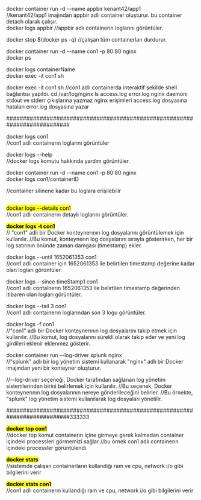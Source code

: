 docker container run -d --name appbir kenant42/app1<br>
//kenant42/app1 imajından appbir adlı container oluşturur. bu container detach olarak çalışır.<br>
docker logs appbir
//appbir adlı containerın loglarını görüntüler.

docker stop $(docker ps -q)
//çalışan tüm containerları durdurur.

docker container run -d --name con1 -p 80:80 nginx
</br>
docker ps

docker logs containerName
</br>
docker exec -it con1 sh
</br>


docker exec -it con1 sh
//con1 adlı containerda interaktif şekilde shell bağlantısı yapıldı.
cd /var/log/nginx
ls
access.log error.log
nginx daemonı stdout ve stderr çıkışlarına yazmaz
nginx erişimleri access.log dosyasına hataları error.log dosyasına yazar



###########################################################################

docker logs con1
</br>
//con1 adlı containerın loglarını görüntüler

docker logs --help
</br>
//docker logs komutu hakkında yardım görüntüler.

docker container run -d --name con1 -p 80:80 nginx
</br>
docker logs con1/containerID
</br>

//container silinene kadar bu loglara erişilebilir
##
<mark>docker logs --details con1</mark>
</br>
//con1 adlı containerın detaylı loglarını görüntüler.

<b><mark>docker logs -t con1</mark></b>
</br>
// "con1" adlı bir Docker konteynerının log dosyalarını görüntülemek için kullanılır. 
//Bu komut, konteynerın log dosyalarını sırayla gösterirken, her bir log satırının önünde zaman damgası (timestamp) ekler.



docker logs --until 1652061353 con1
</br>
//con1 adlı container için 1652061353 ile belirtilen timestamp değerine kadar olan logları görüntüler.

docker logs --since timeStamp1 con1
</br>
//con1 adlı containerın 1652061353 ile belirtilen timestamp değerinden itibaren olan logları görüntüler.



docker logs --tail 3 con1
</br>
//con1 adlı containerın loglarından son 3 logu görüntüler.


docker logs -f con1
</br>
//"con1" adlı bir Docker konteynerının log dosyalarını takip etmek için kullanılır. 
//Bu komut, log dosyalarını sürekli olarak takip eder ve yeni log girdileri eklenir eklenmez gösterir.


docker container run --log-driver splunk nginx
</br>
//"splunk" adlı bir log yönetim sistemi kullanarak "nginx" adlı bir Docker imajından yeni bir konteyner oluşturur.

//--log-driver seçeneği, Docker tarafından sağlanan log yönetim sistemlerinden birini belirlemek için kullanılır. 
//Bu seçenek, Docker konteynerının log dosyalarının nereye gönderileceğini belirler. 
//Bu örnekte, "splunk" log yönetim sistemi kullanılarak log dosyaları yönetilir.

###########################################################################333333

<b><mark>docker top con1</mark></b>
</br>
//docker top komut containerın içine girmeye gerek kalmadan container içindeki processleri görmemizi sağlar
//bu örnek con1 adlı containerın içindeki processler görüntülendi.

<b><mark>docker stats</mark></b>
</br>
//sistemde çalışan containerların kullandığı ram ve cpu, network i/o gibi bilgilerini verir

<b><mark>docker stats con1</mark></b>
<br/>
//con1 adlı containerın kullandığı ram ve cpu, network i/o gibi bilgilerini verir






























